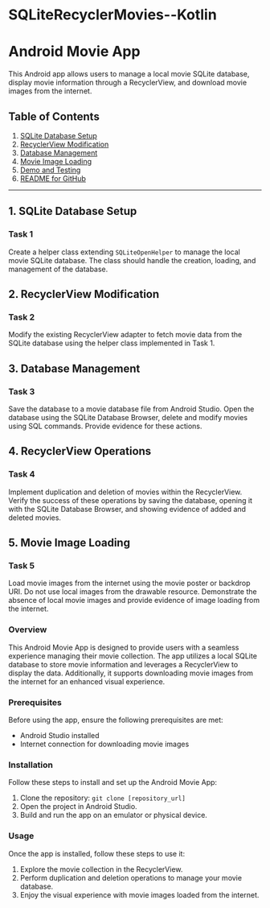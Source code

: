 # SQLiteRecyclerMovies--Kotlin
# Android Movie App

This Android app allows users to manage a local movie SQLite database, display movie information through a RecyclerView, and download movie images from the internet.

## Table of Contents
1. [SQLite Database Setup](#sqlite-database-setup)
2. [RecyclerView Modification](#recyclerview-modification)
3. [Database Management](#database-management)
4. [Movie Image Loading](#movie-image-loading)
5. [Demo and Testing](#demo-and-testing)
6. [README for GitHub](#readme-for-github)

---

## 1. SQLite Database Setup

### Task 1
Create a helper class extending `SQLiteOpenHelper` to manage the local movie SQLite database. The class should handle the creation, loading, and management of the database.

## 2. RecyclerView Modification

### Task 2
Modify the existing RecyclerView adapter to fetch movie data from the SQLite database using the helper class implemented in Task 1.

## 3. Database Management

### Task 3
Save the database to a movie database file from Android Studio. Open the database using the SQLite Database Browser, delete and modify movies using SQL commands. Provide evidence for these actions.

## 4. RecyclerView Operations

### Task 4
Implement duplication and deletion of movies within the RecyclerView. Verify the success of these operations by saving the database, opening it with the SQLite Database Browser, and showing evidence of added and deleted movies.

## 5. Movie Image Loading

### Task 5
Load movie images from the internet using the movie poster or backdrop URI. Do not use local images from the drawable resource. Demonstrate the absence of local movie images and provide evidence of image loading from the internet.

### Overview

This Android Movie App is designed to provide users with a seamless experience managing their movie collection. The app utilizes a local SQLite database to store movie information and leverages a RecyclerView to display the data. Additionally, it supports downloading movie images from the internet for an enhanced visual experience.

### Prerequisites

Before using the app, ensure the following prerequisites are met:

- Android Studio installed
- Internet connection for downloading movie images

### Installation

Follow these steps to install and set up the Android Movie App:

1. Clone the repository: `git clone [repository_url]`
2. Open the project in Android Studio.
3. Build and run the app on an emulator or physical device.

### Usage

Once the app is installed, follow these steps to use it:

1. Explore the movie collection in the RecyclerView.
2. Perform duplication and deletion operations to manage your movie database.
3. Enjoy the visual experience with movie images loaded from the internet.
